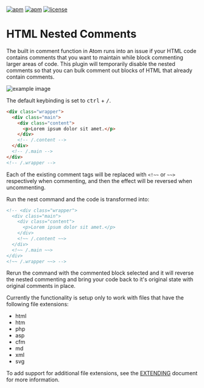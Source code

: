 [![apm](https://img.shields.io/apm/v/html-nested-comments.svg?style=flat-square)]()
[![apm](https://img.shields.io/apm/dm/html-nested-comments.svg?style=flat-square)]()
[![license](https://img.shields.io/github/license/philsinatra/html-nested-comments.svg?style=flat-square)]()

# HTML Nested Comments

The built in comment function in Atom runs into an issue if your HTML code contains comments that you want to maintain while block commenting larger areas of code. This plugin will temporarily disable the nested comments so that you can bulk comment out blocks of HTML that already contain comments.

![example image](http://cdn.philsinatra.com/libraries/atom/html-nested-comments/atom-nested-comments.gif)

The default keybinding is set to <kbd>ctrl</kbd> + <kbd>/</kbd>.

```html
<div class="wrapper">
  <div class="main">
    <div class="content">
      <p>Lorem ipsum dolor sit amet.</p>
    </div>
    <!-- /.content -->
  </div>
  <!-- /.main -->
</div>
<!-- /.wrapper -->
```

Each of the existing comment tags will be replaced with `<!~~` or `~~>` respectively when commenting, and then the effect will be reversed when uncommenting.

Run the nest command and the code is transformed into:

```html
<!-- <div class="wrapper">
  <div class="main">
    <div class="content">
      <p>Lorem ipsum dolor sit amet.</p>
    </div>
    <!~~ /.content ~~>
  </div>
  <!~~ /.main ~~>
</div>
<!~~ /.wrapper ~~> -->
```

Rerun the command with the commented block selected and it will reverse the nested commenting and bring your code back to it's original state with original comments in place.

Currently the functionality is setup only to work with files that have the following file extensions:

- html
- htm
- php
- asp
- cfm
- md
- xml
- svg

To add support for additional file extensions, see the [EXTENDING](doc/EXTENDING.md) document for more information.

